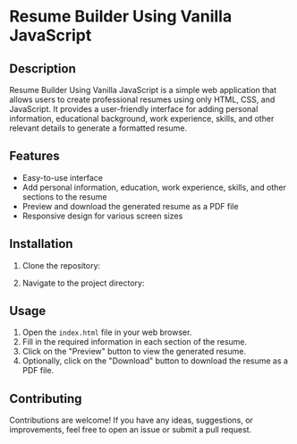 # Resume Builder Using Vanilla JavaScript

## Description
Resume Builder Using Vanilla JavaScript is a simple web application that allows users to create professional resumes using only HTML, CSS, and JavaScript. It provides a user-friendly interface for adding personal information, educational background, work experience, skills, and other relevant details to generate a formatted resume.

## Features
- Easy-to-use interface
- Add personal information, education, work experience, skills, and other sections to the resume
- Preview and download the generated resume as a PDF file
- Responsive design for various screen sizes

## Installation
1. Clone the repository:

2. Navigate to the project directory:


## Usage
1. Open the `index.html` file in your web browser.
2. Fill in the required information in each section of the resume.
3. Click on the "Preview" button to view the generated resume.
4. Optionally, click on the "Download" button to download the resume as a PDF file.

## Contributing
Contributions are welcome! If you have any ideas, suggestions, or improvements, feel free to open an issue or submit a pull request.


